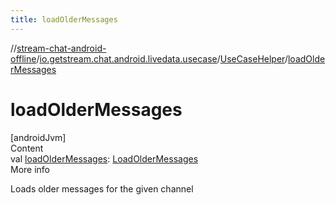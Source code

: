 ```yaml
---
title: loadOlderMessages
---
```

//[stream-chat-android-offline](../../../index.md)/[io.getstream.chat.android.livedata.usecase](../index.md)/[UseCaseHelper](index.md)/[loadOlderMessages](loadOlderMessages.md)



# loadOlderMessages  
[androidJvm]  
Content  
val [loadOlderMessages](loadOlderMessages.md): [LoadOlderMessages](../LoadOlderMessages/index.md)  
More info  


Loads older messages for the given channel

  



